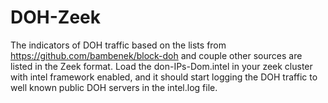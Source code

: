 # DOH-Zeek
The indicators of DOH traffic based on the lists from https://github.com/bambenek/block-doh and couple other sources are listed in the Zeek format.
Load the don-IPs-Dom.intel in your zeek cluster with intel framework enabled, and it should start logging the DOH traffic to well known public DOH servers in the intel.log file.
